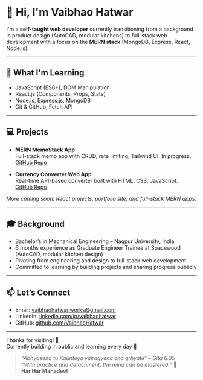# 👋 Hi, I'm Vaibhao Hatwar

I'm a **self-taught web developer** currently transitioning from a background in product design (AutoCAD, modular kitchens) to full-stack web development with a focus on the **MERN stack** (MongoDB, Express, React, Node.js).

---

## 🌱 What I'm Learning

- JavaScript (ES6+), DOM Manipulation  
- React.js (Components, Props, State)  
- Node.js, Express.js, MongoDB  
- Git & GitHub, Fetch API  

---

## 💻 Projects

- **MERN MemoStack App**  
  Full-stack memo app with CRUD, rate limiting, Tailwind UI. In progress.  
  [GitHub Repo](https://github.com/VaibhaoHatwar/mern-memostack)

- **Currency Converter Web App**  
  Real-time API-based converter built with HTML, CSS, JavaScript.  
  [GitHub Repo](https://github.com/VaibhaoHatwar/currency-convertor)

*More coming soon: React projects, portfolio site, and full-stack MERN apps.*

---

## 🎓 Background

- Bachelor’s in Mechanical Engineering – Nagpur University, India  
- 6 months experience as Graduate Engineer Trainee at Spacewood (AutoCAD, modular kitchen design)  
- Pivoting from engineering and design to full-stack web development  
- Committed to learning by building projects and sharing progress publicly  

---

## 📫 Let’s Connect

- Email: [vaibhaohatwar.works@gmail.com](mailto:vaibhaohatwar.works@gmail.com)  
- LinkedIn: [linkedin.com/in/vaibhaohatwar](https://linkedin.com/in/vaibhaohatwar)  
- GitHub: [github.com/VaibhaoHatwar](https://github.com/VaibhaoHatwar)  

---

Thanks for visiting! 🙏  
Currently building in public and learning every day 🚀

> _“Abhyāsena tu Kaunteya vairāgyeṇa cha gṛhyate” – Gita 6.35_  
> *“With practice and detachment, the mind can be mastered.”* 🔱  
> **Har Har Mahadev!**
